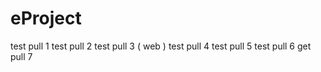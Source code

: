 # eProject
test pull 1
test pull 2
test pull 3 ( web )
test pull 4
test pull 5
test pull 6
get pull 7